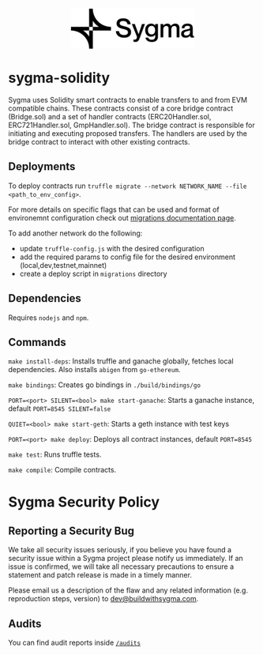 <p align="center"><a href="https://buildwithsygma.com"><img width="250" title="Sygma solidity" src='assets/full-logo.png'/></a></p>

# sygma-solidity

Sygma uses Solidity smart contracts to enable transfers to and from EVM compatible chains. These contracts consist of a core bridge contract (Bridge.sol) and a set of handler contracts (ERC20Handler.sol, ERC721Handler.sol, GmpHandler.sol). The bridge contract is responsible for initiating and executing proposed transfers. The handlers are used by the bridge contract to interact with other existing contracts.

## Deployments

To deploy contracts run `truffle migrate --network NETWORK_NAME --file <path_to_env_config>`.

For more details on specific flags that can be used and format of environemnt configuration check out [migrations documentation page](/docs/migrations.md).

To add another network do the following:
 * update `truffle-config.js` with the desired configuration
 * add the required params to config file for the desired environment (local,dev,testnet,mainnet)
 * create a deploy script in `migrations` directory

## Dependencies

Requires `nodejs` and `npm`.

## Commands

`make install-deps`: Installs truffle and ganache globally, fetches local dependencies. Also installs `abigen` from `go-ethereum`.

`make bindings`: Creates go bindings in `./build/bindings/go`

`PORT=<port> SILENT=<bool> make start-ganache`: Starts a ganache instance, default `PORT=8545 SILENT=false`

`QUIET=<bool> make start-geth`: Starts a geth instance with test keys

`PORT=<port> make deploy`: Deploys all contract instances, default `PORT=8545`

`make test`: Runs truffle tests.

`make compile`: Compile contracts.

# Sygma Security Policy

## Reporting a Security Bug

We take all security issues seriously, if you believe you have found a security issue within a Sygma
project please notify us immediately. If an issue is confirmed, we will take all necessary precautions
to ensure a statement and patch release is made in a timely manner.

Please email us a description of the flaw and any related information (e.g. reproduction steps, version) to
[dev@buildwithsygma.com](mailto:dev@buildwithsygma.com).

## Audits
You can find audit reports inside [`/audits`](./audits/)
